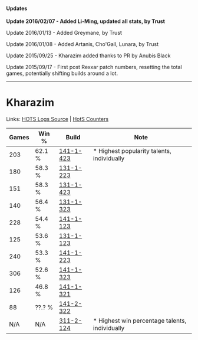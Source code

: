 #### Updates
**Update 2016/02/07 - Added Li-Ming, updated all stats, by Trust**

Update 2016/01/13 - Added Greymane, by Trust

Update 2016/01/08 - Added Artanis, Cho'Gall, Lunara, by Trust

Update 2015/09/25 - Kharazim added thanks to PR by Anubis Black

Update 2015/09/17 - First post Rexxar patch numbers, resetting the total games, potentially shifting builds around a lot.

***

# Kharazim

Links: [HOTS Logs Source](https://www.hotslogs.com/Sitewide/HeroDetails?Hero=Kharazim) | [HotS Counters](http://hotscounters.com/#/hero/Kharazim)

Games  | Win %  | Build     | Note
-----  | -----  | -----     | ----
203    | 62.1 % | [141-1-423](http://www.heroesfire.com/hots/talent-calculator/kharazim#hX_V) | * Highest popularity talents, individually
180    | 58.3 % | [131-1-223](http://www.heroesfire.com/hots/talent-calculator/kharazim#h9Xt) | 
151    | 58.3 % | [131-1-423](http://www.heroesfire.com/hots/talent-calculator/kharazim#h9a_) | 
140    | 56.4 % | [131-1-323](http://www.heroesfire.com/hots/talent-calculator/kharazim#h9ZR) | 
228    | 54.4 % | [141-1-123](http://www.heroesfire.com/hots/talent-calculator/kharazim#hXwp) | 
125    | 53.6 % | [131-1-123](http://www.heroesfire.com/hots/talent-calculator/kharazim#h9WJ) | 
240    | 53.3 % | [141-1-223](http://www.heroesfire.com/hots/talent-calculator/kharazim#hXyN) | 
306    | 52.6 % | [141-1-323](http://www.heroesfire.com/hots/talent-calculator/kharazim#hXzx) | 
126    | 46.8 % | [141-1-321](http://www.heroesfire.com/hots/talent-calculator/kharazim#hXzv) | 
88     | ??.? % | [141-2-322](http://www.heroesfire.com/hots/talent-calculator/kharazim#hYDY) | 
N/A    | N/A    | [311-2-124](http://www.heroesfire.com/hots/talent-calculator/kharazim#o1Cy) | * Highest win percentage talents, individually
